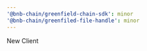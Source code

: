 ```yaml
---
'@bnb-chain/greenfield-chain-sdk': minor
'@bnb-chain/greenfiled-file-handle': minor
---
```


New Client
